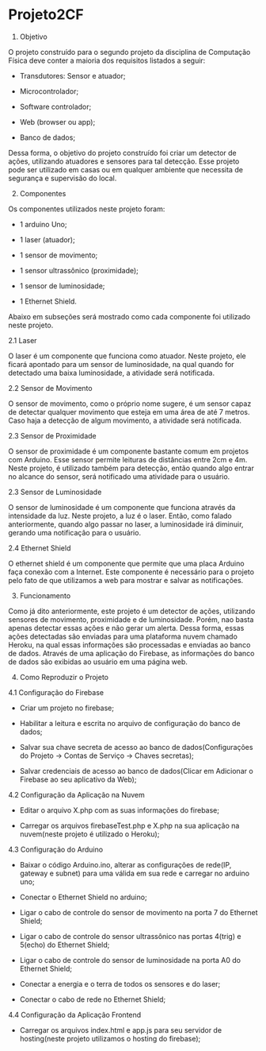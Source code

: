 # Projeto2CF

1. Objetivo

O projeto construído para o segundo projeto da disciplina de Computação Física deve conter a maioria dos requisitos listados a seguir:

- Transdutores: Sensor e atuador;

- Microcontrolador;

- Software controlador;

- Web (browser ou app);

- Banco de dados;

Dessa forma, o objetivo do projeto construído foi criar um detector de ações, utilizando atuadores e sensores para tal detecção. Esse projeto pode ser utilizado em casas ou em qualquer ambiente que necessita de segurança e supervisão do local.

2. Componentes

Os componentes utilizados neste projeto foram:

- 1 arduino Uno;

- 1 laser (atuador);

- 1 sensor de movimento;

- 1 sensor ultrassônico (proximidade);

- 1 sensor de luminosidade;

- 1 Ethernet Shield.

Abaixo em subseções será mostrado como cada componente foi utilizado neste projeto.

2.1 Laser

O laser é um componente que funciona como atuador. Neste projeto, ele ficará apontado para um sensor de luminosidade, na qual quando for detectado uma baixa luminosidade, a atividade será notificada.

2.2 Sensor de Movimento

O sensor de movimento, como o próprio nome sugere, é um sensor capaz de detectar qualquer movimento que esteja em uma área de até 7 metros. Caso haja a detecção de algum movimento, a atividade será notificada.

2.3 Sensor de Proximidade

O sensor de proximidade é um componente bastante comum em projetos com Arduino. Esse sensor permite leituras de distâncias entre 2cm e 4m. Neste projeto, é utilizado também para detecção, então quando algo entrar no alcance do sensor, será notificado uma atividade para o usuário.

2.3 Sensor de Luminosidade

O sensor de luminosidade é um componente que funciona através da intensidade da luz. Neste projeto, a luz é o laser. Então, como falado anteriormente, quando algo passar no laser, a luminosidade irá diminuir, gerando uma notificação para o usuário.

2.4 Ethernet Shield

O ethernet shield é um componente que permite que uma placa Arduino faça conexão com a Internet. Este componente é necessário para o projeto pelo fato de que utilizamos a web para mostrar e salvar as notificações.

3. Funcionamento

Como já dito anteriormente, este projeto é um detector de ações, utilizando sensores de movimento, proximidade e de luminosidade. Porém, nao basta apenas detectar essas ações e não gerar um alerta. Dessa forma, essas ações detectadas são enviadas para uma plataforma nuvem chamado Heroku, na qual essas informações são processadas e enviadas ao banco de dados. Através de uma aplicação do Firebase, as informações do banco de dados são exibidas ao usuário em uma página web.

4. Como Reproduzir o Projeto

4.1 Configuração do Firebase

- Criar um projeto no firebase;

- Habilitar a leitura e escrita no arquivo de configuração do banco de dados;

- Salvar sua chave secreta de acesso ao banco de dados(Configurações do Projeto -> Contas de Serviço -> Chaves secretas);

- Salvar credenciais de acesso ao banco de dados(Clicar em Adicionar o Firebase ao seu aplicativo da Web);

4.2 Configuração da Aplicação na Nuvem

- Editar o arquivo X.php com as suas informações do firebase;

- Carregar os arquivos firebaseTest.php e X.php na sua aplicação na nuvem(neste projeto é utilizado o Heroku);

4.3 Configuração do Arduino

- Baixar o código Arduino.ino, alterar as configurações de rede(IP, gateway e subnet) para uma válida em sua rede e carregar no arduino uno;

- Conectar o Ethernet Shield no arduino;

- Ligar o cabo de controle do sensor de movimento na porta 7 do Ethernet Shield;

- Ligar o cabo de controle do sensor ultrassônico nas portas 4(trig) e 5(echo) do Ethernet Shield;

- Ligar o cabo de controle do sensor de luminosidade na porta A0 do Ethernet Shield;

- Conectar a energia e o terra de todos os sensores e do laser;

- Conectar o cabo de rede no Ethernet Shield;

4.4 Configuração da Aplicação Frontend

- Carregar os arquivos index.html e app.js para seu servidor de hosting(neste projeto utilizamos o hosting do firebase);
